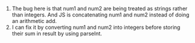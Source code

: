 1. The bug here is that num1 and num2 are being treated as strings rather than integers. And JS is concatenating num1 and num2 instead of doing an arithmetic add.
2. I can fix it by converting num1 and num2 into integers before storing their sum in result by using parseInt.